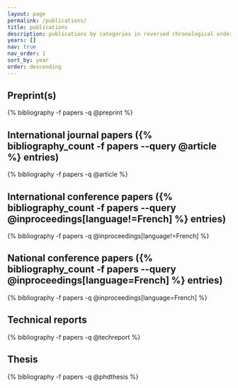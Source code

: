 ```yaml
---
layout: page
permalink: /publications/
title: publications
description: publications by categories in reversed chronological order.
years: []
nav: true
nav_order: 1
sort_by: year
order: descending
---
```

<!-- _pages/publications.md -->
<div class="publications">

  <h2 class="preprint">Preprint(s) </h2>
  {% bibliography -f papers -q @preprint %}

  <h2 class="article">International journal papers ({% bibliography_count -f papers --query @article %} entries) </h2>
  {% bibliography -f papers -q @article %}

  <h2 class="international_conf">International conference papers ({% bibliography_count -f papers --query @inproceedings[language!=French] %} entries) </h2>
  {% bibliography -f papers -q @inproceedings[language!=French] %}

  <h2 class="national_conf">National conference papers ({% bibliography_count -f papers --query @inproceedings[language=French] %} entries) </h2>
  {% bibliography -f papers -q @inproceedings[language=French] %}

  <h2 class="tech_report">Technical reports </h2>
  {% bibliography -f papers -q @techreport %}

  <h2 class="thesis">Thesis </h2>
  {% bibliography -f papers -q @phdthesis %}

</div>